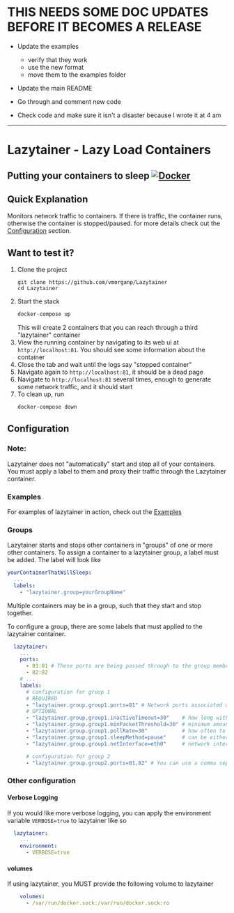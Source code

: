 # THIS NEEDS SOME DOC UPDATES BEFORE IT BECOMES A RELEASE
- Update the examples
  - verify that they work
  - use the new format
  - move them to the examples folder

- Update the main README
- Go through and comment new code
- Check code and make sure it isn't a disaster because I wrote it at 4 am

---

# Lazytainer - Lazy Load Containers
Putting your containers to sleep
[![Docker](https://github.com/vmorganp/Lazytainer/actions/workflows/docker-publish.yml/badge.svg)](https://github.com/vmorganp/Lazytainer/actions/workflows/docker-publish.yml)
---

## Quick Explanation
Monitors network traffic to containers. If there is traffic, the container runs, otherwise the container is stopped/paused. for more details check out the [Configuration](##Configuration) section.

## Want to test it?
1. Clone the project
    ```
    git clone https://github.com/vmorganp/Lazytainer
    cd Lazytainer
    ```
2. Start the stack
    ```sh
    docker-compose up
    ```
    This will create 2 containers that you can reach through a third "lazytainer" container
3. View the running container by navigating to its web ui at `http://localhost:81`. You should see some information about the container
4. Close the tab and wait until the logs say "stopped container"
6. Navigate again to `http://localhost:81`, it should be a dead page
7. Navigate to `http://localhost:81` several times, enough to generate some network traffic, and it should start
8. To clean up, run 
    ```sh
    docker-compose down
    ```

## Configuration
### Note:
Lazytainer does not "automatically" start and stop all of your containers. You must apply a label to them and proxy their traffic through the Lazytainer container.

### Examples
For examples of lazytainer in action, check out the [Examples](./examples/)

### Groups 
Lazytainer starts and stops other containers in "groups" of one or more other containers. 
To assign a container to a lazytainer group, a label must be added. The label will look like 
```yaml
yourContainerThatWillSleep:
  ...
  labels:
    - "lazytainer.group=yourGroupName"
```

Multiple containers may be in a group, such that they start and stop together.

To configure a group, there are some labels that must applied to the lazytainer container. 

```yaml
  lazytainer:
    ...
    ports: 
      - 81:81 # These ports are being passed through to the group members
      - 82:82
    # ...
    labels:
      # configuration for group 1
      # REQUIRED 
      - "lazytainer.group.group1.ports=81" # Network ports associated with this group
      # OPTIONAL
      - "lazytainer.group.group1.inactiveTimeout=30"    # how long without sufficient network activity before sleeping
      - "lazytainer.group.group1.minPacketThreshold=30" # minimum amount of network packets for container to be on 
      - "lazytainer.group.group1.pollRate=30"           # how often to check network activity
      - "lazytainer.group.group1.sleepMethod=pause"     # can be either "stop" or "pause", or left blank for stop
      - "lazytainer.group.group1.netInterface=eth0"     # network interface to listen on

      # configuration for group 2
      - "lazytainer.group.group2.ports=81,82" # You can use a comma separated list of ports as well, if you need more than one 
```

### Other configuration
#### Verbose Logging
If you would like more verbose logging, you can apply the environment variable `VERBOSE=true` to lazytainer like so
```yaml
  lazytainer:
    ...
    environment:
      - VERBOSE=true
```

#### volumes 
If using lazytainer, you MUST provide the following volume to lazytainer
```yaml
    volumes:
      - /var/run/docker.sock:/var/run/docker.sock:ro
```

